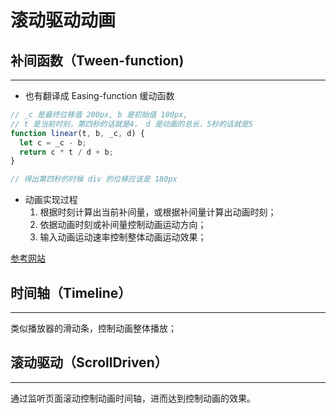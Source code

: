 # 滚动驱动动画

## 补间函数（Tween-function)

---

- 也有翻译成 Easing-function 缓动函数

```jsx
// _c 是最终位移值 200px, b 是初始值 100px, 
// t 是当前时刻，第四秒的话就是4， d 是动画的总长，5秒的话就是5
function linear(t, b, _c, d) {
  let c = _c - b;
  return c * t / d + b;
}

// 得出第四秒的时候 div 的位移应该是 180px
```

- 动画实现过程
    1. 根据时刻计算出当前补间量，或根据补间量计算出动画时刻；
    2. 依据动画时刻或补间量控制动画运动方向；
    3. 输入动画运动速率控制整体动画运动效果；

[参考网站](https://easings.net)

## 时间轴（Timeline）

---

类似播放器的滑动条，控制动画整体播放；

## 滚动驱动（ScrollDriven）

---

通过监听页面滚动控制动画时间轴，进而达到控制动画的效果。
